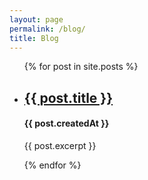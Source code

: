 ```yaml
---
layout: page
permalink: /blog/
title: Blog
---
```


<ul class='blog-roll'>
{% for post in site.posts %}

  <li class='blog-post-item'>
    <h2>
      <a href="{{ post.permalink}}">{{ post.title }}</a>
    </h2>
    <h4>{{ post.createdAt }}</h4>
    <p>{{ post.excerpt }}</p>
  </li>
{% endfor %}
</ul>
